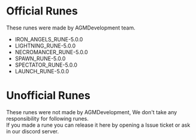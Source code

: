 # Official Runes
These runes were made by AGMDevelopment team.  
* IRON_ANGELS_RUNE-5.0.0
* LIGHTNING_RUNE-5.0.0
* NECROMANCER_RUNE-5.0.0
* SPAWN_RUNE-5.0.0
* SPECTATOR_RUNE-5.0.0
* LAUNCH_RUNE-5.0.0
# Unofficial Runes
These runes were not made by AGMDevelopment, We don't take any responsibility for following runes.  
If you made a rune you can release it here by opening a Issue ticket or ask in our discord server.  
